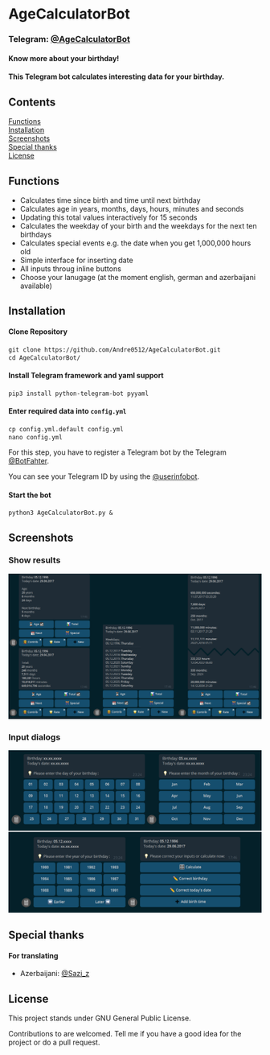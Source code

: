 # AgeCalculatorBot

### Telegram: [@AgeCalculatorBot](https://t.me/AgeCalculatorBot)

#### Know more about your birthday!
#### This Telegram bot calculates interesting data for your birthday.

## Contents
[Functions](#functions)  
[Installation](#installation)  
[Screenshots](#screenshots)  
[Special thanks](#special-thanks)  
[License](#license)  

## Functions
* Calculates time since birth and time until next birthday
* Calculates age in years, months, days, hours, minutes and seconds
* Updating this total values interactively for 15 seconds
* Calculates the weekday of your birth and the weekdays for the next ten birthdays
* Calculates special events e.g. the date when you get 1,000,000 hours old
* Simple interface for inserting date
* All inputs throug inline buttons
* Choose your lanugage (at the moment english, german and azerbaijani available)

## Installation

#### Clone Repository
```
git clone https://github.com/Andre0512/AgeCalculatorBot.git
cd AgeCalculatorBot/
```

#### Install Telegram framework and yaml support
```
pip3 install python-telegram-bot pyyaml
```
#### Enter required data into `config.yml`
```
cp config.yml.default config.yml
nano config.yml
```
For this step, you have to register a Telegram bot by the Telegram [@BotFahter](https://t.me/botfather).

You can see your Telegram ID by using the [@userinfobot](https://telegram.me/userinfobot).

#### Start the bot
```
python3 AgeCalculatorBot.py &
```

## Screenshots

### Show results
<img src="images/output.png" width="800"/> 

### Input dialogs
<img src="images/insert_data.png" width="800"/>

## Special thanks

#### For translating
* Azerbaijani: [@Sazi_z](https://t.me/sazi_z) 

## License
This project stands under GNU General Public License.

Contributions to are welcomed. Tell me if you have a good idea for the project or do a pull request.
